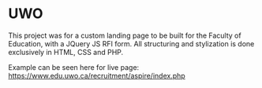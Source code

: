 # UWO
This project was for a custom landing page to be built for the Faculty of Education, with a JQuery JS RFI form. All structuring and stylization is done exclusively in HTML, CSS and PHP. 

Example can be seen here for live page: https://www.edu.uwo.ca/recruitment/aspire/index.php
